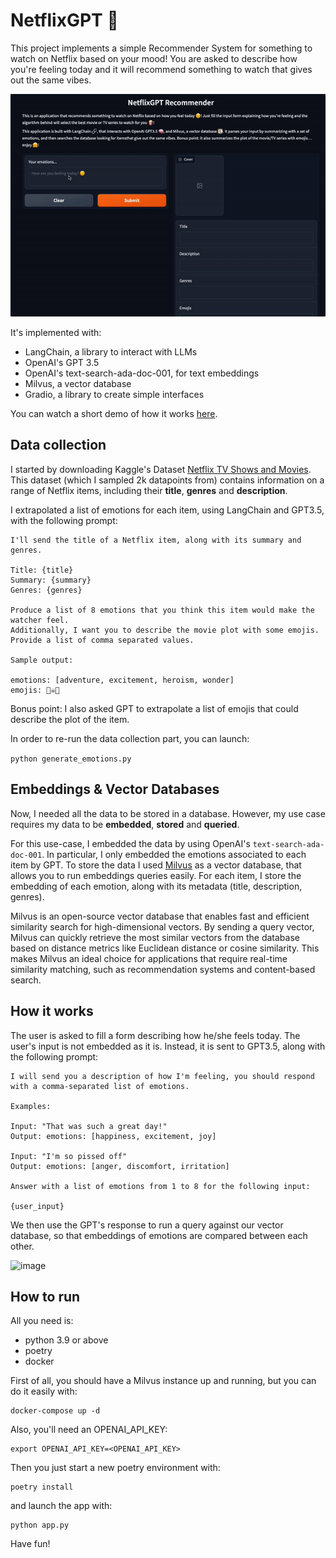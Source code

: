 # NetflixGPT 🍿

This project implements a simple Recommender System for something 
to watch on Netflix based on your mood!
You are asked to describe how you're feeling today and it
will recommend something to watch that gives out the same vibes.

![demo](images/demo.gif)

It's implemented with:

* LangChain, a library to interact with LLMs
* OpenAI's GPT 3.5
* OpenAI's text-search-ada-doc-001, for text embeddings
* Milvus, a vector database
* Gradio, a library to create simple interfaces

You can watch a short demo of how it works [here](https://www.youtube.com/watch?v=atAGttjqpQg&feature=youtu.be).

## Data collection

I started by downloading Kaggle's Dataset [Netflix TV Shows and Movies](https://www.kaggle.com/datasets/victorsoeiro/netflix-tv-shows-and-movies).
This dataset (which I sampled 2k datapoints from) contains information on a range of Netflix items,
including their **title**, **genres** and **description**.

I extrapolated a list of emotions for each item, using LangChain and GPT3.5, with 
the following prompt:

```
I'll send the title of a Netflix item, along with its summary and genres.

Title: {title}
Summary: {summary}
Genres: {genres}

Produce a list of 8 emotions that you think this item would make the watcher feel.
Additionally, I want you to describe the movie plot with some emojis.
Provide a list of comma separated values.

Sample output:

emotions: [adventure, excitement, heroism, wonder]
emojis: 🧞‍☠️🚪
```

Bonus point: I also asked GPT to extrapolate a list of emojis that could describe
the plot of the item.

In order to re-run the data collection part, you can launch:

```python generate_emotions.py```

## Embeddings & Vector Databases

Now, I needed all the data to be stored in a database.
However, my use case requires my data to be **embedded**, **stored** and **queried**.

For this use-case, I embedded the data by using OpenAI's ```text-search-ada-doc-001```.
In particular, I only embedded the emotions associated to each item by GPT.
To store the data I used [Milvus](https://milvus.io/) as a vector database, that allows you to run embeddings
queries easily.
For each item, I store the embedding of each emotion, along with its metadata (title, description, genres).


Milvus is an open-source vector database that enables fast and efficient similarity search
for high-dimensional vectors. By sending a query vector, Milvus can quickly retrieve 
the most similar vectors from the database based on distance metrics
like Euclidean distance or cosine similarity. 
This makes Milvus an ideal choice for applications that require real-time 
similarity matching, such as recommendation systems and content-based search.

## How it works

The user is asked to fill a form describing how he/she feels today.
The user's input is not embedded as it is. Instead, it is sent to GPT3.5, along with the following prompt:

```
I will send you a description of how I'm feeling, you should respond with a comma-separated list of emotions.

Examples:

Input: "That was such a great day!"
Output: emotions: [happiness, excitement, joy]

Input: "I'm so pissed off"
Output: emotions: [anger, discomfort, irritation]

Answer with a list of emotions from 1 to 8 for the following input:

{user_input}
```

We then use the GPT's response to run a query against our vector database, so that
embeddings of emotions are compared between each other.

![image](images/plot.png)

## How to run

All you need is:

* python 3.9 or above
* poetry
* docker

First of all, you should have a Milvus instance up and running, but you can do it easily
with:

```
docker-compose up -d
```

Also, you'll need an OPENAI_API_KEY:

```
export OPENAI_API_KEY=<OPENAI_API_KEY>
```

Then you just start a new poetry environment with:

```
poetry install
```

and launch the app with:

```
python app.py
```

Have fun!


